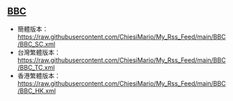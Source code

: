 ## [BBC](https://rsshub.app/bbc/chinese)
- 簡體版本：https://raw.githubusercontent.com/ChiesiMario/My_Rss_Feed/main/BBC/BBC_SC.xml
- 台灣繁體版本：https://raw.githubusercontent.com/ChiesiMario/My_Rss_Feed/main/BBC/BBC_TC.xml
- 香港繁體版本：https://raw.githubusercontent.com/ChiesiMario/My_Rss_Feed/main/BBC/BBC_HK.xml